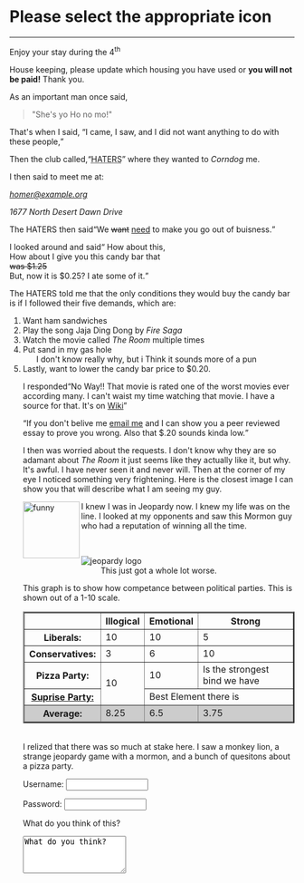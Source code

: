 <!doctype html>
<html>
  <head>
  <meta charset="utf-8">
    <title> This is a userface for <br  /><b>Zion Mountain Ranch</b> </title>
 
  </head>
  <body>
    <h1>Please select the appropriate icon</h1>
    <hr  />
    <p>Enjoy your stay during the 4<sup>th</sup></p>
    <p>House keeping, please update which housing you have used or <strong>you will not be paid!</strong> Thank you.</p>
    <p>As an important man once said, <blockquote cite="http://en.widipedia.org/wiki/Winnie-the-Pooh">"She's yo Ho no mo!"</blockquote>
    <p>That's when I said, <q>I came, I saw, and I did not want anything to do with these people,</q></p>
    <p>Then the club called,<q><acronym title="Having Anger Towards Everyone Reaching Success">HATERS</acronym></q> where they wanted to <dfn>Corndog</dfn> me.</p>
    <p>I then said to meet me at:<p>
    <address>
      <p><a href="mailto:homer@example.org">
        homer@example.org</a></p>
      <p>1677 North Desert Dawn Drive</p>
    </address>
    <p>The HATERS then said<q>We <del>want</del> <ins>need</ins> to make you go out of buisness.</q><p>
     <p> I looked around and said<q> How about this,<br   /> How about I give you this candy bar that<br   /> <s>was $1.25</s><br  /> But, now it is $0.25? I ate some of it.</q></p>
    <p>The HATERS told me that the only conditions they would buy the candy bar is if I followed their five demands, which are:</p>
    <ol>
      <li>Want ham sandwiches</li>
      <li>Play the song Jaja Ding Dong by <i>Fire Saga</i></li>
      <li>Watch the movie called <i>The Room</i> multiple times</li>
      <li>Put sand in my gas hole
      <ul>
         I don't know really why, but i Think it sounds more of a pun</li>
      </ul>
      <li>Lastly, want to lower the candy bar price to $0.20.</li>
    <p>I responded<q>No Way!! That movie is rated one of the worst movies ever according many. I can't waist my time watching that movie. I have a source for that. It's on <a href="https://en.wikipedia.org/wiki/The_Room#:~:text=The%20Room%20was%20panned%20by,the%20worst%20films%20ever%20made." target="_blank">Wiki</a></q></p>
    <p><q>If you don't belive me <a href="mailto:pryce.seely@gmail.com" target="_blank">email me</a> and I can show you a peer reviewed essay to prove you wrong. Also that $.20 sounds kinda low.</q></p>
    <p>I then was worried about the requests. I don't know why they are so adamant about <i>The Room</i> it just seems like they actually like it, but why. It's awful. I have never seen it and never will. Then at the corner of my eye I noticed something very frightening. Here is the closest image I can show you that will describe what I am seeing my guy.</p>
<p>
<img src="lion.jpg" alt="funny" height="100" align="left"> I knew I was in Jeopardy now. I knew my life was on the line. I looked at my opponents and saw this Mormon guy who had a reputation of winning all the time. 
    </p>
    <p>
    <br />
    <figure>
    <img src="jeopardy-logo.jpeg" align="center"  alt="jeopardy logo" />
    <br />
    <figcaption align="center"> This just got a whole lot worse.</figcaption>
    </figure>
<table border="2" width="400" cellpadding="10" cellspacing="5">
<thread>
<tr>
This graph is to show how competance between political parties. This is shown out of a 1-10 scale.
<th></th>
<th scope="col">Illogical</th>
<th scope="col">Emotional</th>
<th scope="col">Strong</th>
</tr>
</thread>
<tbody>
<!-- watch me do this -->
<tr>
<th scope="row">Liberals:</th>
<td>10</td>
<td>10</td>
<td>5</td>
</tr>
<tr>
<th scope="row">Conservatives:</th>
<td>3</td>
<td>6</td>
<td>10</td>
</tr>
<tr>
<th scope="row">Pizza Party:</th>
<td rowspan="2">10</td>
<td>10</td>
<td>Is the strongest bind we have</td>
</tr>
<tr>
<th><a href="https://en.wikipedia.org/wiki/Gracie_Allen#Publicity_stunts">Suprise Party:</a></th>
<td colspan="2">Best Element there is</td>
</tr>
</tbody>
<tfoot>
<tr>
<th bgcolor="#cccccc" scope="row">Average:</th>
<td bgcolor="#cccccc">8.25</td>
<td bgcolor="#cccccc">6.5</td>
<td bgcolor="#cccccc">3.75</td>
</tr>
</tfoot>
</table>
<p> <br />I relized that there was so much at stake here. I saw a monkey lion, a strange jeopardy game with a mormon, and a bunch of quesitons about a pizza party.
<p>
<form action="http://www.example.com/login.php">
<p>Username:
<input type="text" name="username" size="15 maxlength="30"  />
</p>
<p>
<p>Password:
<input type="password" name="password" size="15" maxlength="30"  />
</form>
<form action="http://www.example.com/comments.php">
<p>What do you think of this?</p>
<textarea name="comments" cols="20" rows="4">What do you think?</textarea>
</form>


</body>
</html>
